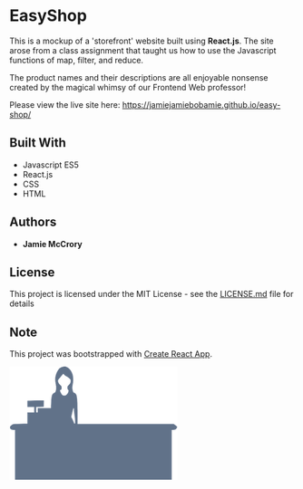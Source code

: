 # EasyShop

This is a mockup of a 'storefront' website built using **React.js**. The site arose from a class assignment that taught us how to use the Javascript functions of map, filter, and reduce.

The product names and their descriptions are all enjoyable nonsense created by the magical whimsy of our Frontend Web professor!

Please view the live site here: https://jamiejamiebobamie.github.io/easy-shop/

## Built With

* Javascript ES5
* React.js
* CSS
* HTML

## Authors

* **Jamie McCrory**

## License

This project is licensed under the MIT License - see the [LICENSE.md](LICENSE.md) file for details

## Note

This project was bootstrapped with [Create React App](https://github.com/facebook/create-react-app).

![alt text](./public/imgs/checkout_iconFront.png)
